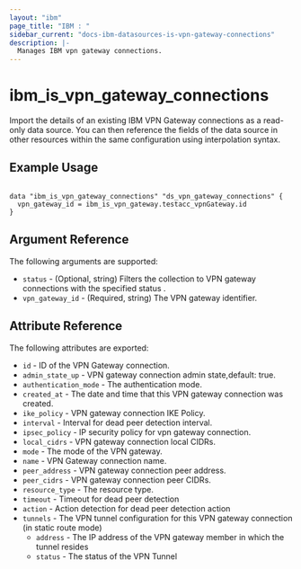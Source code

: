 ```yaml
---
layout: "ibm"
page_title: "IBM : "
sidebar_current: "docs-ibm-datasources-is-vpn-gateway-connections"
description: |-
  Manages IBM vpn gateway connections.
---
```


# ibm\_is_vpn_gateway_connections

Import the details of an existing IBM VPN Gateway connections as a read-only data source. You can then reference the fields of the data source in other resources within the same configuration using interpolation syntax.


## Example Usage

```hcl

data "ibm_is_vpn_gateway_connections" "ds_vpn_gateway_connections" {
  vpn_gateway_id = ibm_is_vpn_gateway.testacc_vpnGateway.id
}

```

## Argument Reference

The following arguments are supported:

* `status` - (Optional, string) Filters the collection to VPN gateway connections with the specified status .
* `vpn_gateway_id` - (Required, string) The VPN gateway identifier.

## Attribute Reference

The following attributes are exported:

* `id` - ID of the VPN Gateway connection.
* `admin_state_up` - VPN gateway connection admin state,default: true.
* `authentication_mode` - The authentication mode.
* `created_at` - The date and time that this VPN gateway connection was created.
* `ike_policy` - VPN gateway connection IKE Policy.
* `interval` - Interval for dead peer detection interval.
* `ipsec_policy` - IP security policy for vpn gateway connection.
* `local_cidrs` - VPN gateway connection local CIDRs.
* `mode` - The mode of the VPN gateway.
* `name` - VPN Gateway connection name.
* `peer_address` - VPN gateway connection peer address.
* `peer_cidrs` - VPN gateway connection peer CIDRs.
* `resource_type` - The resource type.
* `timeout` - Timeout for dead peer detection
* `action` - Action detection for dead peer detection action
* `tunnels` - The VPN tunnel configuration for this VPN gateway connection (in static route mode)
  * `address` - The IP address of the VPN gateway member in which the tunnel resides
  * `status` - The status of the VPN Tunnel